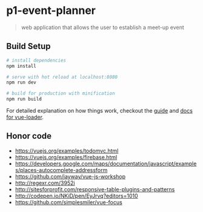 # p1-event-planner

> web application that allows the user to establish a meet-up event

## Build Setup

``` bash
# install dependencies
npm install

# serve with hot reload at localhost:8080
npm run dev

# build for production with minification
npm run build
```

For detailed explanation on how things work, checkout the [guide](http://vuejs-templates.github.io/webpack/) and [docs for vue-loader](http://vuejs.github.io/vue-loader).

## Honor code
* https://vuejs.org/examples/todomvc.html
* https://vuejs.org/examples/firebase.html
* https://developers.google.com/maps/documentation/javascript/examples/places-autocomplete-addressform
* https://github.com/jayway/vue-js-workshop
* http://regexr.com/3952i
* http://sitesforprofit.com/responsive-table-plugins-and-patterns
* http://codepen.io/NKiD/pen/EyJrvq?editors=1010
* https://github.com/simplesmiler/vue-focus